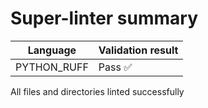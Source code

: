 # Super-linter summary

| Language    | Validation result |
| ----------- | ----------------- |
| PYTHON_RUFF | Pass ✅           |

All files and directories linted successfully
